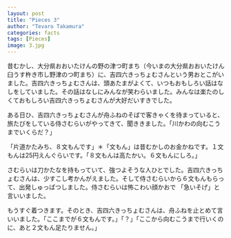 ```yaml
---
layout: post
title: "Pieces 3"
author: "Tevaro Takamura"
categories: facts
tags: [Pieces]
image: 3.jpg
---
```


昔むかし、大分県おおいたけんの野の津つ町まち（今いまの大分県おおいたけん臼うす杵き市し野津のつ町まち）に、吉四六きっちょむさんという男おとこがいました。吉四六きっちょむさんは、頭あたまがよくて、いつもおもしろい話はなしをしていました。その話はなしにみんなが笑わらいました。みんなは楽たのしくておもしろい吉四六きっちょむさんが大好だいすきでした。


ある日ひ、吉四六きっちょむさんが舟ふねのそばで客きゃくを待まっていると、旅たびをしている侍さむらいがやってきて、聞ききました。「川かわの向むこうまでいくらだ？」


「片道かたみち、８文もんです」＊「文もん」は昔むかしのお金かねです。１文もんは25円えんぐらいです。「８文もんは高たかい。６文もんにしろ。」


さむらいは刀かたなを持もっていて、強つよそうな人ひとでした。吉四六きっちょむさんは、少すこし考かんがえました。そして侍さむらいから６文もんもらって、出発しゅっぱつしました。侍さむらいは怖こわい顔かおで 「急いそげ」と言いいました。


もうすぐ着つきます。そのとき、吉四六きっちょむさんは、舟ふねを止とめて言いいました。「ここまでが６文もんです。」「？」「ここから向むこうまで行いくのに、あと２文もん足たりません。」

